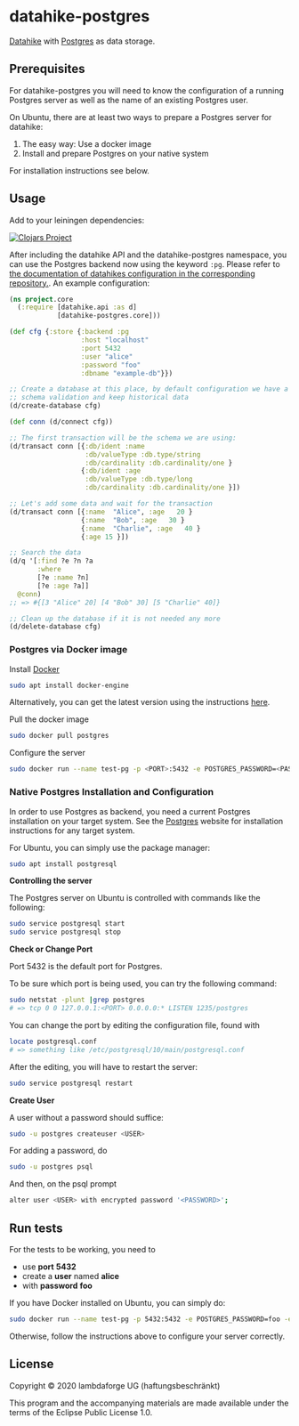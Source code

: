 # datahike-postgres

[Datahike](https://github.com/replikativ/datahike) with [Postgres](https://www.postgresql.org/) as data storage.


## Prerequisites

For datahike-postgres you will need to know the configuration of a running Postgres server as well as the name of an existing Postgres user.

On Ubuntu, there are at least two ways to prepare a Postgres server for datahike:

1. The easy way: Use a docker image
2. Install and prepare Postgres on your native system

For installation instructions see below.


## Usage

Add to your leiningen dependencies:

[![Clojars Project](http://clojars.org/io.replikativ/datahike-postgres/latest-version.svg)](http://clojars.org/io.replikativ/datahike-postgres)

After including the datahike API and the datahike-postgres namespace, you can use the Postgres backend now using the keyword `:pg`. Please refer to [the documentation of datahikes configuration in the corresponding repository.](https://github.com/replikativ/datahike/blob/master/doc/config.md). An example configuration:

```clojure
(ns project.core
  (:require [datahike.api :as d]
            [datahike-postgres.core]))

(def cfg {:store {:backend :pg
                  :host "localhost"
                  :port 5432
                  :user "alice"
                  :password "foo"
                  :dbname "example-db"}})

;; Create a database at this place, by default configuration we have a strict
;; schema validation and keep historical data
(d/create-database cfg)

(def conn (d/connect cfg))

;; The first transaction will be the schema we are using:
(d/transact conn [{:db/ident :name
                   :db/valueType :db.type/string
                   :db/cardinality :db.cardinality/one }
                  {:db/ident :age
                   :db/valueType :db.type/long
                   :db/cardinality :db.cardinality/one }])

;; Let's add some data and wait for the transaction
(d/transact conn [{:name  "Alice", :age   20 }
                  {:name  "Bob", :age   30 }
                  {:name  "Charlie", :age   40 }
                  {:age 15 }])

;; Search the data
(d/q '[:find ?e ?n ?a
       :where
       [?e :name ?n]
       [?e :age ?a]]
  @conn)
;; => #{[3 "Alice" 20] [4 "Bob" 30] [5 "Charlie" 40]}

;; Clean up the database if it is not needed any more
(d/delete-database cfg)
```


### Postgres via Docker image


Install [Docker](https://www.docker.com/)
```bash
sudo apt install docker-engine
```
Alternatively, you can get the latest version using the instructions [here](https://www.digitalocean.com/community/tutorials/how-to-install-and-use-docker-on-ubuntu-18-04). 


Pull the docker image
```bash
sudo docker pull postgres
```

Configure the server
```bash
sudo docker run --name test-pg -p <PORT>:5432 -e POSTGRES_PASSWORD=<PASSWORD> -e POSTGRES_USER=<USER> -e POSTGRES_DB=<DATABASENAME> -d postgres
```


### Native Postgres Installation and Configuration

In order to use Postgres as backend, you need a current Postgres installation on your target system.
See the [Postgres](https://www.postgresql.org/download/) website for installation instructions for any target system.

<!-- [PGAdmin](https://www.pgadmin.org/download/) is a useful tool to interact with Postgres.-->

For Ubuntu, you can simply use the package manager:

```bash
sudo apt install postgresql
```

**Controlling the server**

The Postgres server on Ubuntu is controlled with commands like the following:

```bash
sudo service postgresql start
sudo service postgresql stop
```

**Check or Change Port**

Port 5432 is the default port for Postgres.

To be sure which port is being used, you can try the following command:

```bash
sudo netstat -plunt |grep postgres
# => tcp 0 0 127.0.0.1:<PORT> 0.0.0.0:* LISTEN 1235/postgres
```

You can change the port by editing the configuration file, found with

```bash
locate postgresql.conf
# => something like /etc/postgresql/10/main/postgresql.conf
```

After the editing, you will have to restart the server:

```bash
sudo service postgresql restart
```

**Create User**

A user without a password should suffice:

```bash
sudo -u postgres createuser <USER>
```

For adding a password, do
```bash
sudo -u postgres psql
```
And then, on the psql prompt
```bash
alter user <USER> with encrypted password '<PASSWORD>';
```


## Run tests

For the tests to be working, you need to
- use **port** **5432**
- create a **user** named **alice**
- with **password** **foo**


If you have Docker installed on Ubuntu, you can simply do:
```bash
sudo docker run --name test-pg -p 5432:5432 -e POSTGRES_PASSWORD=foo -e POSTGRES_USER=alice -e POSTGRES_DB=config-test -d postgres
```

Otherwise, follow the instructions above to configure your server correctly.


## License

Copyright © 2020  lambdaforge UG (haftungsbeschränkt)

This program and the accompanying materials are made available under the terms of the Eclipse Public License 1.0.

